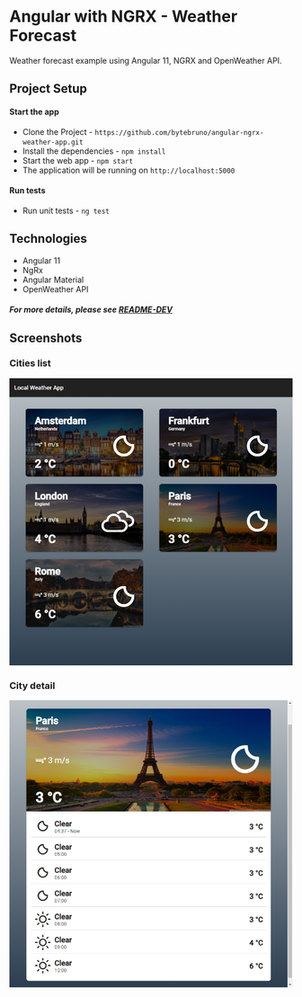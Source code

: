 # Angular with NGRX - Weather Forecast

Weather forecast example using Angular 11, NGRX and OpenWeather API.

## Project Setup

#### Start the app

- Clone the Project - `https://github.com/bytebruno/angular-ngrx-weather-app.git`
- Install the dependencies - `npm install`
- Start the web app - `npm start`
- The application will be running on `http://localhost:5000`

#### Run tests

- Run unit tests - `ng test`

## Technologies

- Angular 11
- NgRx
- Angular Material
- OpenWeather API

##### For more details, please see [README-DEV](https://github.com/bytebruno/angular-ngrx-weather-app/blob/master/README-DEV.md)

## Screenshots

### Cities list

![Cities list](docs/screenshots/s1.png)

### City detail

![City detail](docs/screenshots/s2.png)
